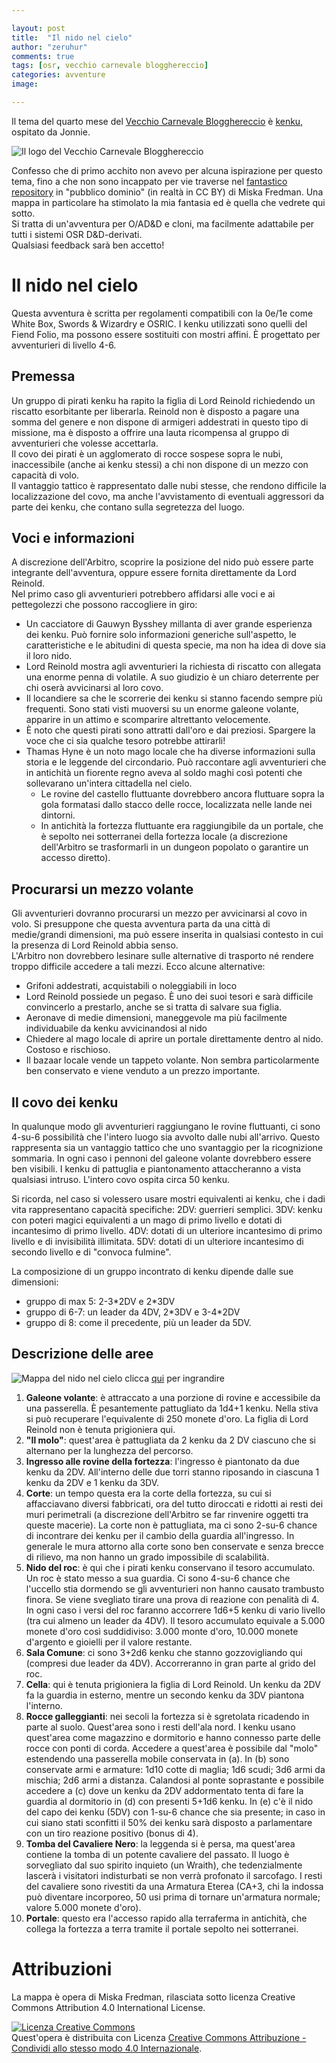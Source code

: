 ```yaml
---

layout: post
title:  "Il nido nel cielo"
author: "zeruhur"
comments: true
tags: [osr, vecchio carnevale blogghereccio]
categories: avventure
image:

---
```


Il tema del quarto mese del [Vecchio Carnevale Blogghereccio](https://oicn.icu/2021/Vecchio-Carnevale-Blogghereccio/) è [kenku](https://write.as/jonnie/nel-polo-delle-liberta-ci-sono-i-falchi-e-le-colombe-me-il-denominatore), ospitato da Jonnie.  

![Il logo del Vecchio Carnevale Blogghereccio](https://i.imgur.com/yF1KpYD.jpg)

Confesso che di primo acchito non avevo per alcuna ispirazione per questo tema, fino a che non sono incappato per vie traverse nel [fantastico repository](http://www.miskasmaps.com/public-domain-maps/) in "pubblico dominio" (in realtà in CC BY) di Miska Fredman. Una mappa in particolare ha stimolato la mia fantasia ed è quella che vedrete qui sotto.  
Si tratta di un'avventura per O/AD&D e cloni, ma facilmente adattabile per tutti i sistemi OSR D&D-derivati.  
Qualsiasi feedback sarà ben accetto!

# Il nido nel cielo

Questa avventura è scritta per regolamenti compatibili con la 0e/1e come White Box, Swords & Wizardry e OSRIC. I kenku utilizzati sono quelli del Fiend Folio, ma possono essere sostituiti con mostri affini. È progettato per avventurieri di livello 4-6.

## Premessa
Un gruppo di pirati kenku ha rapito la figlia di Lord Reinold richiedendo un riscatto esorbitante per liberarla. Reinold non è disposto a pagare una somma del genere e non dispone di armigeri addestrati in questo tipo di missione, ma è disposto a offrire una lauta ricompensa al gruppo di avventurieri che volesse accettarla.  
Il covo dei pirati è un agglomerato di rocce sospese sopra le nubi, inaccessibile (anche ai kenku stessi) a chi non dispone di un mezzo con capacità di volo.  
Il vantaggio tattico è rappresentato dalle nubi stesse, che rendono difficile la localizzazione del covo, ma anche l'avvistamento di eventuali aggressori da parte dei kenku, che contano sulla segretezza del luogo.

## Voci e informazioni
A discrezione dell'Arbitro, scoprire la posizione del nido può essere parte integrante dell'avventura, oppure essere fornita direttamente da Lord Reinold.  
Nel primo caso gli avventurieri potrebbero affidarsi alle voci e ai pettegolezzi che possono raccogliere in giro:

- Un cacciatore di Gauwyn Bysshey millanta di aver grande esperienza dei kenku. Può fornire solo informazioni generiche sull'aspetto, le caratteristiche e le abitudini di questa specie, ma non ha idea di dove sia il loro nido.
- Lord Reinold mostra agli avventurieri la richiesta di riscatto con allegata una enorme penna di volatile. A suo giudizio è un chiaro deterrente per chi oserà avvicinarsi al loro covo.
- Il locandiere sa che le scorrerie dei kenku si stanno facendo sempre più frequenti. Sono stati visti muoversi su un enorme galeone volante, apparire in un attimo e scomparire altrettanto velocemente. 
- È noto che questi pirati sono attratti dall'oro e dai preziosi. Spargere la voce che ci sia qualche tesoro potrebbe attirarli!
- Thamas Hyne è un noto mago locale che ha diverse informazioni sulla storia e le leggende del circondario. Può raccontare agli avventurieri che in antichità un fiorente regno aveva al soldo maghi così potenti che sollevarano un'intera cittadella nel cielo. 
   - Le rovine del castello fluttuante dovrebbero ancora fluttuare sopra la gola formatasi dallo stacco delle rocce, localizzata nelle lande nei dintorni.
   - In antichità la fortezza fluttuante era raggiungibile da un portale, che è sepolto nei sotterranei della fortezza locale (a discrezione dell'Arbitro se trasformarli in un dungeon popolato o garantire un accesso diretto).

## Procurarsi un mezzo volante
Gli avventurieri dovranno procurarsi un mezzo per avvicinarsi al covo in volo. Si presuppone che questa avventura parta da una città di medie/grandi dimensioni, ma può essere inserita in qualsiasi contesto in cui la presenza di Lord Reinold abbia senso.  
L'Arbitro non dovrebbero lesinare sulle alternative di trasporto né rendere troppo difficile accedere a tali mezzi. Ecco alcune alternative:

- Grifoni addestrati, acquistabili o noleggiabili in loco
- Lord Reinold possiede un pegaso. È uno dei suoi tesori e sarà difficile convincerlo a prestarlo, anche se si tratta di salvare sua figlia.
- Aeronave di medie dimensioni, maneggevole ma più facilmente individuabile da kenku avvicinandosi al nido
- Chiedere al mago locale di aprire un portale direttamente dentro al nido. Costoso e rischioso.
- Il bazaar locale vende un tappeto volante. Non sembra particolarmente ben conservato e viene venduto a un prezzo importante.

## Il covo dei kenku
In qualunque modo gli avventurieri raggiungano le rovine fluttuanti, ci sono 4-su-6 possibilità che l'intero luogo sia avvolto dalle nubi all'arrivo. Questo rappresenta sia un vantaggio tattico che uno svantaggio per la ricognizione sommaria. In ogni caso i pennoni del galeone volante dovrebbero essere ben visibili.
I kenku di pattuglia e piantonamento attaccheranno a vista qualsiasi intruso. L'intero covo ospita circa 50 kenku.

Si ricorda, nel caso si volessero usare mostri equivalenti ai kenku, che i dadi vita rappresentano capacità specifiche:
2DV: guerrieri semplici.
3DV: kenku con poteri magici equivalenti a un mago di primo livello e dotati di incantesimo di primo livello.
4DV: dotati di un ulteriore incantesimo di primo livello e di invisibilità illimitata.
5DV: dotati di un ulteriore incantesimo di secondo livello e di "convoca fulmine".

La composizione di un gruppo incontrato di kenku dipende dalle sue dimensioni:
- gruppo di max 5: 2-3\*2DV e 2\*3DV
- gruppo di 6-7: un leader da 4DV, 2\*3DV e 3-4\*2DV
- gruppo di 8: come il precedente, più un leader da 5DV.

## Descrizione delle aree

![Mappa del nido nel cielo](https://i.imgur.com/ITak5gV.jpg)
clicca [qui](https://i.imgur.com/ITak5gV.jpg) per ingrandire

1. **Galeone volante**: è attraccato a una porzione di rovine e accessibile da una passerella. È pesantemente pattugliato da 1d4+1 kenku. Nella stiva si può recuperare l'equivalente di 250 monete d'oro. La figlia di Lord Reinold non è tenuta prigioniera qui.
2. **"Il molo"**: quest'area è pattugliata da 2 kenku da 2 DV ciascuno che si alternano per la lunghezza del percorso.
3. **Ingresso alle rovine della fortezza**: l'ingresso è piantonato da due kenku da 2DV. All'interno delle due torri stanno riposando in ciascuna 1 kenku da 2DV e 1 kenku da 3DV. 
4. **Corte**: un tempo questa era la corte della fortezza, su cui si affacciavano diversi fabbricati, ora del tutto diroccati e ridotti ai resti dei muri perimetrali (a discrezione dell'Arbitro se far rinvenire oggetti tra queste macerie). La corte non è pattugliata, ma ci sono 2-su-6 chance di incontrare dei kenku per il cambio della guardia all'ingresso. In generale le mura attorno alla corte sono ben conservate e senza brecce di rilievo, ma non hanno un grado impossibile di scalabilità.
5. **Nido del roc**: è qui che i pirati kenku conservano il tesoro accumulato. Un roc è stato messo a sua guardia. Ci sono 4-su-6 chance che l'uccello stia dormendo se gli avventurieri non hanno causato trambusto finora. Se viene svegliato tirare una prova di reazione con penalità di 4. In ogni caso i versi del roc faranno accorrere 1d6+5 kenku di vario livello (tra cui almeno un leader da 4DV). Il tesoro accumulato equivale a 5.000 monete d'oro così suddidiviso: 3.000 monte d'oro, 10.000 monete d'argento e gioielli per il valore restante.
6. **Sala Comune**: ci sono 3+2d6 kenku che stanno gozzovigliando qui (compresi due leader da 4DV). Accorreranno in gran parte al grido del roc.
7. **Cella**: qui è tenuta prigioniera la figlia di Lord Reinold. Un kenku da 2DV fa la guardia in esterno, mentre un secondo kenku da 3DV piantona l'interno.
8. **Rocce galleggianti**: nei secoli la fortezza si è sgretolata ricadendo in parte al suolo. Quest'area sono i resti dell'ala nord. I kenku usano quest'area come magazzino e dormitorio e hanno connesso parte delle rocce con ponti di corda. Accedere a quest'area è possibile dal "molo" estendendo una passerella mobile conservata in (a). In (b) sono conservate armi e armature: 1d10 cotte di maglia; 1d6 scudi; 3d6 armi da mischia; 2d6 armi a distanza. Calandosi al ponte soprastante e possibile accedere a (c) dove un kenku da 2DV addormentato tenta di fare la guardia al dormitorio in (d) con presenti 5+1d6 kenku. In (e) c'è il nido del capo dei kenku (5DV) con 1-su-6 chance che sia presente; in caso in cui siano stati sconfitti il 50% dei kenku sarà disposto a parlamentare con un tiro reazione positivo (bonus di 4). 
9. **Tomba del Cavaliere Nero**: la leggenda si è persa, ma quest'area contiene la tomba di un potente cavaliere del passato. Il luogo è sorvegliato dal suo spirito inquieto (un Wraith), che tedenzialmente lascerà i visitatori indisturbati se non verrà profonato il sarcofago. I resti del cavaliere sono rivestiti da una Armatura Eterea (CA+3, chi la indossa può diventare incorporeo, 50 usi prima di tornare un'armatura normale; valore 5.000 monete d'oro).
10. **Portale**: questo era l'accesso rapido alla terraferma in antichità, che collega la fortezza a terra tramite il portale sepolto nei sotterranei.

# Attribuzioni
La mappa è opera di Miska Fredman, rilasciata sotto licenza Creative Commons Attribution 4.0 International License.

<a rel="license" href="http://creativecommons.org/licenses/by-sa/4.0/"><img alt="Licenza Creative Commons" style="border-width:0" src="https://i.creativecommons.org/l/by-sa/4.0/88x31.png" /></a><br />Quest'opera è distribuita con Licenza <a rel="license" href="http://creativecommons.org/licenses/by-sa/4.0/">Creative Commons Attribuzione - Condividi allo stesso modo 4.0 Internazionale</a>.
